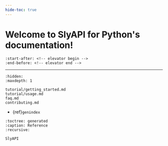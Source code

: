 ```yaml
---
hide-toc: true
---
```


Welcome to SlyAPI for Python's documentation!
=============================================

```{include}  ../README.md
:start-after: <!-- elevator begin -->
:end-before: <!-- elevator end -->
```

-----

```{toctree}
:hidden:
:maxdepth: 1

tutorial/getting_started.md
tutorial/usage.md
faq.md
contributing.md
```
* {ref}`genindex`

```{autosummary}
:toctree: generated
:caption: Reference
:recursive:

SlyAPI
```
   
